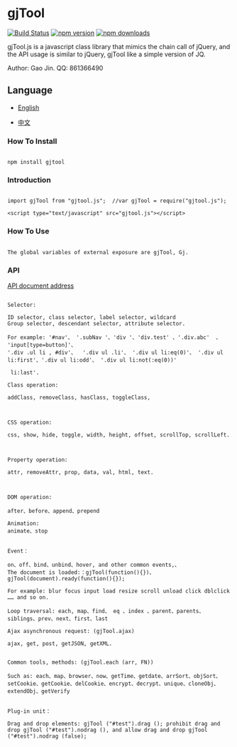 ﻿# gjTool

[![Build Status](https://travis-ci.org/gjTool/gjTool.svg?branch=master)](https://travis-ci.org/gjTool/gjTool)
[![npm version](https://img.shields.io/npm/v/gjtool.svg)](https://www.npmjs.com/package/gjtool)
[![npm downloads](https://img.shields.io/npm/dt/gjtool.svg)](https://www.npmjs.com/package/gjtool)

gjTool.js is a javascript class library that mimics the chain call of jQuery, and the API usage is similar to jQuery, gjTool like a simple version of JQ.

Author: Gao Jin. QQ: 861366490

## Language


- [English](README.md)

- [中文](README-CN.md)

### How To Install
```

npm install gjtool

```

### Introduction
```

import gjTool from "gjtool.js";  //var gjTool = require("gjtool.js");
```

```
<script type="text/javascript" src="gjtool.js"></script>

```

### How To Use
```

The global variables of external exposure are gjTool, Gj.

```

### API
[API document address](https://gjtool.github.io/gjToolAPI/)


```

Selector:

ID selector, class selector, label selector, wildcard
Group selector, descendant selector, attribute selector.

For example: '#nav'、 '.subNav '、'div '、'div.test' 、'.div.abc'  、 'input[type=button]'、
'.div .ul li , #div'、  '.div ul .li'、 '.div ul li:eq(0)'、 '.div ul li:first'、'.div ul li:odd'、 '.div ul li:not(:eq(0))'

 li:last'.

Class operation:

addClass, removeClass, hasClass, toggleClass,



CSS operation:

css, show, hide, toggle, width, height, offset, scrollTop, scrollLeft.



Property operation:

attr, removeAttr, prop, data, val, html, text.



DOM operation:

after、before、append、prepend

Animation:
animate、stop


Event：

on、off、bind、unbind、hover, and other common events,、
The document is loaded:：gjTool(function(){})、gjTool(document).ready(function(){});

For example: blur focus input load resize scroll unload click dblclick …… and so on.

Loop traversal: each, map、find、 eq 、index 、parent、parents、siblings、prev、next、first、last

Ajax asynchronous request: (gjTool.ajax)

ajax, get, post, getJSON, getXML.


Common tools, methods: (gjTool.each (arr, FN))

Such as: each、map、browser、now、getTime、getdate、arrSort、objSort、setCookie、getCookie、delCookie、encrypt、decrypt、unique、cloneObj、extendObj、getVerify


Plug-in unit：

Drag and drop elements: gjTool ("#test").drag (); prohibit drag and drop gjTool ("#test").nodrag (), and allow drag and drop gjTool ("#test").nodrag (false);